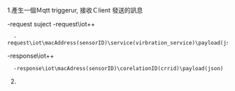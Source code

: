 1.產生一個Ｍqtt triggerur, 接收Ｃlient 發送的訊息

  -request suject
    -request\iot\+\+
    
      -request\iot\macAddress(sensorID)\service(virbration_service)\payload(json)
      
  -response\iot\+\+
  
      -response\iot\macAdress(sensorID)\corelationID(crrid)\payload(json)

2.
